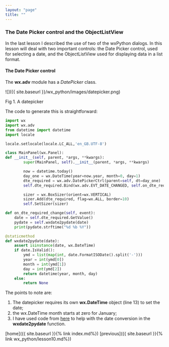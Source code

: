 ```yaml
---
layout: "page"
title: ""
---
```


### The Date Picker control and the ObjectListView

In the last lesson I described the use of two of the wxPython dialogs. In
this lesson will deal with two important controls: the Date Picker
control, used for selecting a date, and the ObjectListView used for
displaying data in a list format.

#### The Date Picker control

The **wx.adv** module has a *DatePicker* class.

![]({{ site.baseurl }}/wx_python/images/datepicker.png)

Fig 1. A datepicker

The code to generate this is straightforward:

``` python
import wx
import wx.adv
from datetime import datetime
import locale

locale.setlocale(locale.LC_ALL,'en_GB.UTF-8')

class MainPanel(wx.Panel):
def __init__(self, parent, *args, **kwargs):
        super(MainPanel, self).__init__(parent, *args, **kwargs)

        now = datetime.today()
        day_one = wx.DateTime(year=now.year, month=0, day=1)
        dte_required = wx.adv.DatePickerCtrl(parent=self, dt=day_one)
        self.dte_required.Bind(wx.adv.EVT_DATE_CHANGED, self.on_dte_required_change)

        sizer = wx.BoxSizer(orient=wx.VERTICAL)
        sizer.Add(dte_required, flag=wx.ALL, border=10)
        self.SetSizer(sizer)

def on_dte_required_change(self, event):
    date = self.dte_required.GetValue()
    pydate = self.wxdate2pydate(date)
    print(pydate.strftime("%d %b %Y"))

@staticmethod
def wxdate2pydate(date):
    assert isinstance(date, wx.DateTime)
    if date.IsValid():
        ymd = list(map(int, date.FormatISODate().split('-')))
        year = int(ymd[0])
        month = int(ymd[1])
        day = int(ymd[2])
        return datetime(year, month, day)
    else:
        return None
```

The points to note are:

1.  The datepicker requires its own **wx.DateTime** object (line 13) to
    set the date;
2.  the wx.DateTime month starts at zero for January;
3.  I have used code from
    [here](https://www.blog.pythonlibrary.org/2014/08/27/wxpython-converting-wx-datetime-python-datetime/)
    to help with the date conversion in the **wxdate2pydate** function.


[home]({{ site.baseurl }}{% link index.md%}) [previous]({{ site.baseurl }}{% link wx_python/lesson10.md%})